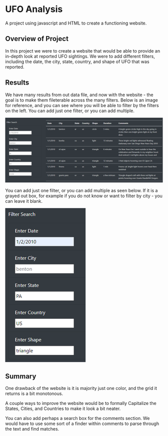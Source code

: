 # UFO Analysis

A project using javascript and HTML to create a functioning website.

## Overview of Project

In this project we were to create a website that would be able to provide an in-depth look at reported UFO sightings. We were to add different filters, including the date, the city, state, country, and shape of UFO that was reported.

## Results
We have many results from out data file, and now with the website - the goal is to make them fileterable across the many filters. Below is an image for reference, and you can see where you will be able to filter by the filters on the left. You can add just one filter, or you can add multiple. 

![Website Search](website_search.png)


You can add just one filter, or you can add multiple as seen below. If it is a grayed out box, for example if you do not know or want to filter by city - you can leave it blank.  

![Website Search](filter_check.png)
## Summary

One drawback of the website is it is majority just one color, and the grid it returns is a bit monotonous.

A couple ways to improve the website would be to formally Capitalize the States, Cities, and Countries to make it look a bit neater. 

You can also add perhaps a search box for the comments section. We would have to use some sort of a finder within comments to parse through the text and find matches. 

